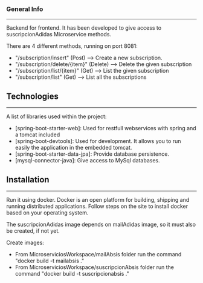 ### General Info
***

Backend for frontend. It has been developed to give access to suscripcionAdidas Microservice methods. 

There are 4 different methods, running on port 8081:
* "/subscription/insert" (Post) --> Create a new subscription. 
* "/subscription/delete/{item}" (Delete) --> Delete the given subscription
* "/subscription/list/{item}" (Get) --> List the given subscription
* "/subscription/list" (Get) --> List all the subscriptions

## Technologies
***
A list of libraries used within the project:
* [spring-boot-starter-web]: Used for restfull webservices with spring and a tomcat included
* [spring-boot-devtools]: Used for development. It allows you to run easily the application in the embedded tomcat.
* [spring-boot-starter-data-jpa]: Provide database persistence.
* [mysql-connector-java]: Give access to MySql databases.

## Installation
***
Run it using docker.
Docker is an open platform for building, shipping and running distributed applications. Follow steps on the site to install docker based on your operating system.

The suscripcionAdidas image depends on mailAdidas image, so it must also be created, if not yet.

Create images:
* From MicroserviciosWorkspace/mailAbsis folder run the command "docker build -t mailabsis ."
* From MicroserviciosWorkspace/suscripcionAbsis folder run the command "docker build -t suscripcionabsis ."

